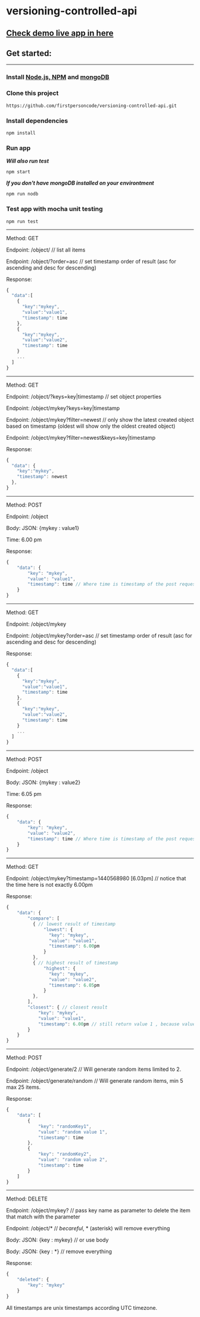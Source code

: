 # versioning-controlled-api
## [Check demo live app in here](https://evening-spire-77211.herokuapp.com/)
## Get started:

------

### Install [Node.js, NPM](https://nodejs.org/en/download/) and [mongoDB](https://docs.mongodb.com/manual/installation/)
### Clone this project
```shell
https://github.com/firstpersoncode/versioning-controlled-api.git
```
### Install dependencies
```shell
npm install
```
### Run app
***Will also run test***
```shell
npm start
```
***If you don't have mongoDB installed on your environtment***
```shell
npm run nodb
```
### Test app with mocha unit testing
```shell
npm run test
```

------

Method: GET

Endpoint: /object/ // list all items

Endpoint: /object/?order=asc // set timestamp order of result (asc for ascending and desc for descending)

Response:
```javascript
{
  "data":[
    {
      "key":"mykey",
      "value":"value1",
      "timestamp": time
    },
    {
      "key":"mykey",
      "value":"value2",
      "timestamp": time
    }
    ...
  ]
}
```

------

Method: GET

Endpoint: /object/?keys=key|timestamp // set object properties

Endpoint: /object/mykey?keys=key|timestamp

Endpoint: /object/mykey?filter=newest // only show the latest created object based on timestamp (oldest will show only the oldest created object)

Endpoint: /object/mykey?filter=newest&keys=key|timestamp

Response:
```javascript
{
  "data": {
    "key":"mykey",
    "timestamp": newest
  },
}
```

------

Method: POST

Endpoint: /object

Body: JSON: {mykey : value1}

Time: 6.00 pm

Response:
```javascript
{
    "data": {
        "key": "mykey",
        "value": "value1",
        "timestamp": time // Where time is timestamp of the post request (6.00pm) .
    }
}
```

------

Method: GET

Endpoint: /object/mykey

Endpoint: /object/mykey?order=asc // set timestamp order of result (asc for ascending and desc for descending)

Response:
```javascript
{
  "data":[
    {
      "key":"mykey",
      "value":"value1",
      "timestamp": time
    },
    {
      "key":"mykey",
      "value":"value2",
      "timestamp": time
    }
    ...
  ]
}
```

------

Method: POST

Endpoint: /object

Body: JSON: {mykey : value2}

Time: 6.05 pm

Response:
```javascript
{
    "data": {
        "key": "mykey",
        "value": "value2",
        "timestamp": time // Where time is timestamp of the post request (6.05pm) .
    }
}
```

------

Method: GET

Endpoint: /object/mykey?timestamp=1440568980 [6.03pm] // notice that the time here is not exactly 6.00pm

Response:
```javascript
{
    "data": {
        "compare": [
          { // lowest result of timestamp
              "lowest": {
                "key": "mykey",
                "value": "value1",
                "timestamp": 6.00pm
              }
          },
          { // highest result of timestamp
              "highest": {
                "key": "mykey",
                "value": "value2",
                "timestamp": 6.05pm
              }
          },
        ],
        "closest": { // closest result
            "key": "mykey",
            "value": "value1",
            "timestamp": 6.00pm // still return value 1 , because value 2 was only added at 6.05pm
        }
    }
}
```


------

Method: POST

Endpoint: /object/generate/2 // Will generate random items limited to 2.

Endpoint: /object/generate/random // Will generate random items, min 5 max 25 items.

Response:
```javascript
{
    "data": [
        {
            "key": "randomKey1",
            "value": "random value 1",
            "timestamp": time
        },
        {
            "key": "randomKey2",
            "value": "random value 2",
            "timestamp": time
        }
    ]
}
```

------

Method: DELETE

Endpoint: /object/mykey? // pass key name as parameter to delete the item that match with the parameter

Endpoint: /object/* // *becareful*, * (asterisk) will remove everything

Body: JSON: {key : mykey} // or use body

Body: JSON: {key : *} // remove everything

Response:
```javascript
{
    "deleted": {
        "key": "mykey"
    }
}

```


All timestamps are unix timestamps according UTC timezone.
